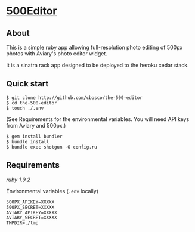 # [500Editor](http://the-500-editor.herokuapp.com/)

## About

This is a simple ruby app allowing full-resolution photo editing of 500px photos with Aviary's photo editor widget.

It is a sinatra rack app designed to be deployed to the heroku cedar stack.

## Quick start

    $ git clone http://github.com/cbosco/the-500-editor
    $ cd the-500-editor
    $ touch ./.env

(See Requirements for the environmental variables.  You will need API keys from Aviary and 500px.)

    $ gem install bundler
    $ bundle install
    $ bundle exec shotgun -O config.ru

## Requirements

*ruby 1.9.2*

Environmental variables (`.env` locally)

    500PX_APIKEY=XXXXX
    500PX_SECRET=XXXXX
    AVIARY_APIKEY=XXXXX
    AVIARY_SECRET=XXXXX
    TMPDIR=./tmp
